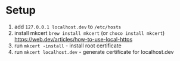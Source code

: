 # Setup

1. add `127.0.0.1 localhost.dev` to `/etc/hosts`
2. install mkcert `brew install mkcert` (or `choco install mkcert`) https://web.dev/articles/how-to-use-local-https
3. run `mkcert -install` - install root certificate
4. run `mkcert localhost.dev` - generate certificate for localhost.dev
